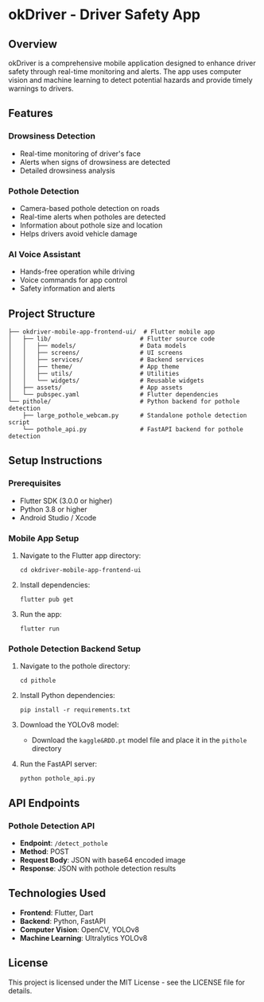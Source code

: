 # okDriver - Driver Safety App

## Overview

okDriver is a comprehensive mobile application designed to enhance driver safety through real-time monitoring and alerts. The app uses computer vision and machine learning to detect potential hazards and provide timely warnings to drivers.

## Features

### Drowsiness Detection
- Real-time monitoring of driver's face
- Alerts when signs of drowsiness are detected
- Detailed drowsiness analysis

### Pothole Detection
- Camera-based pothole detection on roads
- Real-time alerts when potholes are detected
- Information about pothole size and location
- Helps drivers avoid vehicle damage

### AI Voice Assistant
- Hands-free operation while driving
- Voice commands for app control
- Safety information and alerts

## Project Structure

```
├── okdriver-mobile-app-frontend-ui/  # Flutter mobile app
│   ├── lib/                         # Flutter source code
│   │   ├── models/                  # Data models
│   │   ├── screens/                 # UI screens
│   │   ├── services/                # Backend services
│   │   ├── theme/                   # App theme
│   │   ├── utils/                   # Utilities
│   │   └── widgets/                 # Reusable widgets
│   ├── assets/                      # App assets
│   └── pubspec.yaml                 # Flutter dependencies
└── pithole/                         # Python backend for pothole detection
    ├── large_pothole_webcam.py      # Standalone pothole detection script
    └── pothole_api.py               # FastAPI backend for pothole detection
```

## Setup Instructions

### Prerequisites
- Flutter SDK (3.0.0 or higher)
- Python 3.8 or higher
- Android Studio / Xcode

### Mobile App Setup
1. Navigate to the Flutter app directory:
   ```
   cd okdriver-mobile-app-frontend-ui
   ```

2. Install dependencies:
   ```
   flutter pub get
   ```

3. Run the app:
   ```
   flutter run
   ```

### Pothole Detection Backend Setup
1. Navigate to the pothole directory:
   ```
   cd pithole
   ```

2. Install Python dependencies:
   ```
   pip install -r requirements.txt
   ```

3. Download the YOLOv8 model:
   - Download the `kaggle&RDD.pt` model file and place it in the `pithole` directory

4. Run the FastAPI server:
   ```
   python pothole_api.py
   ```

## API Endpoints

### Pothole Detection API
- **Endpoint**: `/detect_pothole`
- **Method**: POST
- **Request Body**: JSON with base64 encoded image
- **Response**: JSON with pothole detection results

## Technologies Used

- **Frontend**: Flutter, Dart
- **Backend**: Python, FastAPI
- **Computer Vision**: OpenCV, YOLOv8
- **Machine Learning**: Ultralytics YOLOv8

## License

This project is licensed under the MIT License - see the LICENSE file for details.